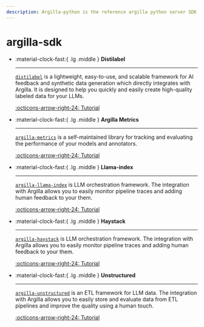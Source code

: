 ```yaml
---
description: Argilla-python is the reference argilla python server SDK.
---
```


# argilla-sdk

<div class="grid cards" markdown>

-   :material-clock-fast:{ .lg .middle } __Distilabel__

    ---

    [`distilabel`](#) is a lightweight, easy-to-use, and scalable framework for AI feedback and synthetic data generation which directly integrates with Argilla. It is designed to help you quickly and easily create high-quality labeled data for your LLMs.

    [:octicons-arrow-right-24: Tutorial](/argilla-python/quickstart/)

-   :material-clock-fast:{ .lg .middle } __Argilla Metrics__

    ---

    [`argilla-metrics`](#) is a self-maintained library for tracking and evaluating the performance of your models and annotators.

    [:octicons-arrow-right-24: Tutorial](/argilla-python/quickstart/)


-   :material-clock-fast:{ .lg .middle } __Llama-index__

    ---

    [`argilla-llama-index`](#) is LLM orchestration framework. The integration with Argilla allows you to easily monitor pipeline traces and adding human feedback to your them.

    [:octicons-arrow-right-24: Tutorial](/argilla-python/quickstart/)

-   :material-clock-fast:{ .lg .middle } __Haystack__

    ---

    [`argilla-haystack`](#) is LLM orchestration framework. The integration with Argilla allows you to easily monitor pipeline traces and adding human feedback to your them.

    [:octicons-arrow-right-24: Tutorial](/argilla-python/quickstart/)

-   :material-clock-fast:{ .lg .middle } __Unstructured__

    ---

    [`argilla-unstructured`](#) is an ETL framework for LLM data. The integration with Argilla allows you to easily store and evaluate data from ETL pipelines and improve the quality using a human touch.

    [:octicons-arrow-right-24: Tutorial](/argilla-python/quickstart/)

</div>